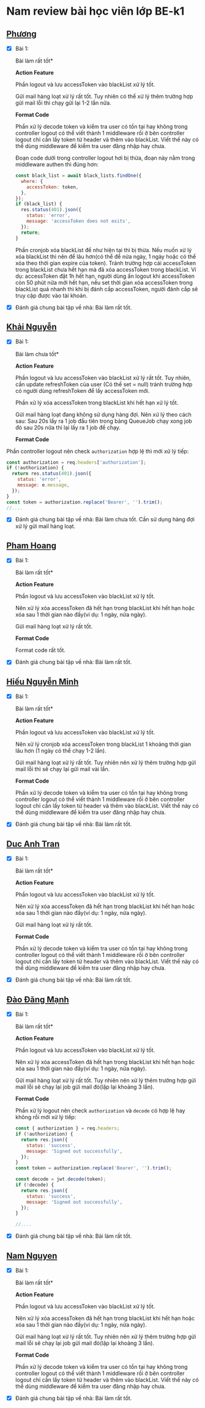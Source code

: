 # Nam review bài học viên lớp BE-k1

## [Phương](https://github.com/phuongnd168/back-end-f8/tree/main/Buoi37)

- [x] Bài 1:

  Bài làm rất tốt\*

  **Action Feature**

  Phần logout và lưu accessToken vào blackList xử lý tốt.

  Gửi mail hàng loạt xử lý rất tốt. Tuy nhiên có thể xử lý thêm trường hợp gửi mail lỗi thì chạy gửi lại 1-2 lần nữa.

  **Format Code**

  Phần xử lý decode token và kiểm tra user có tồn tại hay không trong controller logout có thể viết thành 1 middleware rồi ở bên controller logout chỉ cần lấy token từ header và thêm vào blackList. Viết thế này có thể dùng middleware để kiểm tra user đăng nhập hay chưa.

  Đoạn code dưới trong controller logout hơi bị thừa, đoạn này nằm trong middleware authen thì đúng hơn:

  ```javascript
  const black_list = await black_lists.findOne({
    where: {
      accessToken: token,
    },
  });
  if (black_list) {
    res.status(401).json({
      status: 'error',
      message: 'accessToken does not exits',
    });
    return;
  }
  ```

  Phần cronjob xóa blackList để như hiện tại thì bị thừa. Nếu muốn xử lý xóa blackList thì nên để lâu hơn(có thể để nửa ngày, 1 ngày hoặc có thể xóa theo thời gian expire của token). Tránh trường hợp cái accessToken trong blackList chưa hết hạn mà đã xóa accessToken trong blackList. Ví dụ: accessToken đặt 1h hết hạn, người dùng ấn logout khi accessToken còn 50 phút nữa mới hết hạn, nếu set thời gian xóa accessToken trong blackList quá nhanh thì khi bị đánh cắp accessToken, người đánh cắp sẽ truy cập được vào tài khoản.

- [x] Đánh giá chung bài tập về nhà: Bài làm rất tốt.

## [Khải Nguyễn](https://github.com/nguyenkhai1311/be-nodejs-k1/tree/main/Day-37)

- [x] Bài 1:

  Bài làm chưa tốt\*

  **Action Feature**

  Phần logout và lưu accessToken vào blackList xử lý rất tốt. Tuy nhiên, cần update refreshToken của user (Có thế set = null) tránh trường hợp có người dùng refreshToken để lấy accessToken mới.

  Phần xử lý xóa accessToken trong blackList khi hết hạn xử lý tốt.

  Gửi mail hàng loạt đang không sử dụng hàng đợi. Nên xử lý theo cách sau: Sau 20s lấy ra 1 job đầu tiên trong bảng QueueJob chạy xong job đó sau 20s nữa thì lại lấy ra 1 job để chạy.

  **Format Code**

Phần controller logout nên check `authorization` hợp lệ thì mới xử lý tiếp:

```javascript
const authorization = req.headers['authorization'];
if (!authorization) {
  return res.status(401).json({
    status: 'error',
    message: e.message,
  });
}
const token = authorization.replace('Bearer', '').trim();
//....
```

- [x] Đánh giá chung bài tập về nhà: Bài làm chưa tốt. Cần sử dụng hàng đợi xử lý gửi mail hàng loạt.

## [Pham Hoang](https://github.com/palkma-byte/f8-backend-k1/tree/main/HW/HW37)

- [x] Bài 1:

  Bài làm rất tốt\*

  **Action Feature**

  Phần logout và lưu accessToken vào blackList xử lý tốt.

  Nên xử lý xóa accessToken đã hết hạn trong blackList khi hết hạn hoặc xóa sau 1 thời gian nào đấy(ví dụ: 1 ngày, nửa ngày).

  Gửi mail hàng loạt xử lý rất tốt.

  **Format Code**

  Format code rất tốt.

- [x] Đánh giá chung bài tập về nhà: Bài làm rất tốt.

## [Hiếu Nguyễn Minh](https://github.com/hiusnguyen201/F8-Exercise/tree/main/Lab37)

- [x] Bài 1:

  Bài làm rất tốt\*

  **Action Feature**

  Phần logout và lưu accessToken vào blackList xử lý tốt.

  Nên xử lý cronjob xóa accessToken trong blackList 1 khoảng thời gian lâu hơn (1 ngày có thể chạy 1-2 lần).

  Gửi mail hàng loạt xử lý rất tốt. Tuy nhiên nên xử lý thêm trường hợp gửi mail lỗi thì sẽ chạy lại gửi mail vài lần.

  **Format Code**

  Phần xử lý decode token và kiểm tra user có tồn tại hay không trong controller logout có thể viết thành 1 middleware rồi ở bên controller logout chỉ cần lấy token từ header và thêm vào blackList. Viết thế này có thể dùng middleware để kiểm tra user đăng nhập hay chưa.

- [x] Đánh giá chung bài tập về nhà: Bài làm rất tốt.

## [Duc Anh Tran](https://github.com/ducanhtranptit/F8_Homework/tree/main/Buoi37)

- [x] Bài 1:

  Bài làm rất tốt\*

  **Action Feature**

  Phần logout và lưu accessToken vào blackList xử lý tốt.

  Nên xử lý xóa accessToken đã hết hạn trong blackList khi hết hạn hoặc xóa sau 1 thời gian nào đấy(ví dụ: 1 ngày, nửa ngày).

  Gửi mail hàng loạt xử lý rất tốt.

  **Format Code**

  Phần xử lý decode token và kiểm tra user có tồn tại hay không trong controller logout có thể viết thành 1 middleware rồi ở bên controller logout chỉ cần lấy token từ header và thêm vào blackList. Viết thế này có thể dùng middleware để kiểm tra user đăng nhập hay chưa.

- [x] Đánh giá chung bài tập về nhà: Bài làm rất tốt.

## [Đào Đăng Mạnh](https://github.com/Dangmanh2001/F8-BE-k1/tree/main/Baitapbuoi37)

- [x] Bài 1:

  Bài làm rất tốt\*

  **Action Feature**

  Phần logout và lưu accessToken vào blackList xử lý tốt.

  Nên xử lý xóa accessToken đã hết hạn trong blackList khi hết hạn hoặc xóa sau 1 thời gian nào đấy(ví dụ: 1 ngày, nửa ngày).

  Gửi mail hàng loạt xử lý rất tốt. Tuy nhiên nên xử lý thêm trường hợp gửi mail lỗi sẽ chạy lại job gửi mail đó(lặp lại khoảng 3 lần).

  **Format Code**

  Phần xử lý logout nên check `authorization` và `decode` có hợp lệ hay không rồi mới xử lý tiếp:

  ```javascript
  const { authorization } = req.headers;
  if (!authorization) {
    return res.json({
      status: 'success',
      message: 'Signed out successfully',
    });
  }
  const token = authorization.replace('Bearer', '').trim();

  const decode = jwt.decode(token);
  if (!decode) {
    return res.json({
      status: 'success',
      message: 'Signed out successfully',
    });
  }

  //....
  ```

- [x] Đánh giá chung bài tập về nhà: Bài làm rất tốt.

## [Nam Nguyen](https://github.com/namdctry/backend-F8-btvn/tree/main/btvn-b37)

- [x] Bài 1:

  Bài làm rất tốt\*

  **Action Feature**

  Phần logout và lưu accessToken vào blackList xử lý tốt.

  Nên xử lý xóa accessToken đã hết hạn trong blackList khi hết hạn hoặc xóa sau 1 thời gian nào đấy(ví dụ: 1 ngày, nửa ngày).

  Gửi mail hàng loạt xử lý rất tốt. Tuy nhiên nên xử lý thêm trường hợp gửi mail lỗi sẽ chạy lại job gửi mail đó(lặp lại khoảng 3 lần).

  **Format Code**

  Phần xử lý decode token và kiểm tra user có tồn tại hay không trong controller logout có thể viết thành 1 middleware rồi ở bên controller logout chỉ cần lấy token từ header và thêm vào blackList. Viết thế này có thể dùng middleware để kiểm tra user đăng nhập hay chưa.

- [x] Đánh giá chung bài tập về nhà: Bài làm rất tốt.
